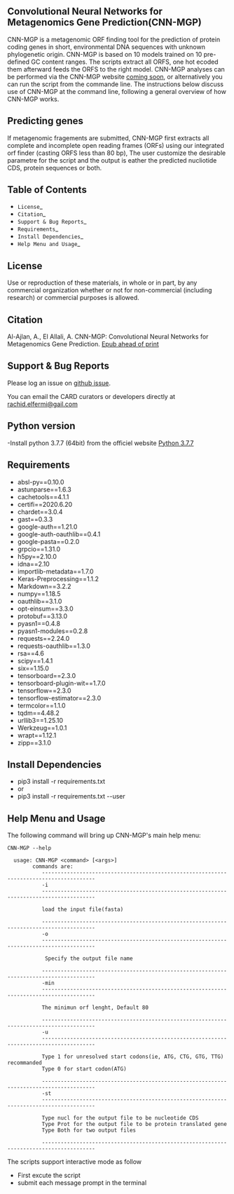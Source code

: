 

Convolutional Neural Networks for Metagenomics Gene Prediction(CNN-MGP)
--------------------------------------------

CNN-MGP is a metagenomic ORF finding tool for the prediction of protein coding genes in short, environmental DNA sequences with unknown phylogenetic origin. CNN-MGP is based on 10  models trained on 10 pre-defined GC content ranges. The scripts extract all ORFS, one hot ecoded them afterward feeds the ORFS to the right model. 
CNN-MGP analyses can be performed via the CNN-MGP website [coming soon](), or alternatively you can run the script from the commande line. The instructions below discuss use of CNN-MGP at the command line, following a general overview of how CNN-MGP works.


Predicting genes
-----------------------------------------------------------------------

If metagenomic fragements are submitted, CNN-MGP first extracts all complete and incomplete open reading frames (ORFs) using our integrated orf finder (casting ORFS less than 80 bp), The user customize the desirable parametre for the script and the output is eather the predicted nucliotide CDS, protein sequences or both.


Table of Contents
-------------------------------------

- `License`_
- `Citation`_
- `Support & Bug Reports`_
- `Requirements`_
- `Install Dependencies`_
- `Help Menu and Usage`_

License
--------

Use or reproduction of these materials, in whole or in part, by any commercial organization whether or not for non-commercial (including research) or commercial purposes is allowed.

Citation
--------

Al-Ajlan, A., El Allali, A. CNN-MGP: Convolutional Neural Networks for Metagenomics Gene Prediction. [Epub ahead of print](https://doi.org/10.1007/s12539-018-0313-4)

Support & Bug Reports
----------------------

Please log an issue on [github issue]().

You can email the CARD curators or developers directly at [rachid.elfermi@gail.com](rachid.elfermi@gail.com)

Python version
--------------------

-Install python 3.7.7 (64bit) from the officiel website [Python 3.7.7](https://www.python.org/downloads/release/python-377/) 

Requirements
--------------------

- absl-py==0.10.0
- astunparse==1.6.3
- cachetools==4.1.1
- certifi==2020.6.20
- chardet==3.0.4
- gast==0.3.3
- google-auth==1.21.0
- google-auth-oauthlib==0.4.1
- google-pasta==0.2.0
- grpcio==1.31.0
- h5py==2.10.0
- idna==2.10
- importlib-metadata==1.7.0
- Keras-Preprocessing==1.1.2
- Markdown==3.2.2
- numpy==1.18.5
- oauthlib==3.1.0
- opt-einsum==3.3.0
- protobuf==3.13.0
- pyasn1==0.4.8
- pyasn1-modules==0.2.8
- requests==2.24.0
- requests-oauthlib==1.3.0
- rsa==4.6
- scipy==1.4.1
- six==1.15.0
- tensorboard==2.3.0
- tensorboard-plugin-wit==1.7.0
- tensorflow==2.3.0
- tensorflow-estimator==2.3.0
- termcolor==1.1.0
- tqdm==4.48.2
- urllib3==1.25.10
- Werkzeug==1.0.1
- wrapt==1.12.1
- zipp==3.1.0

Install Dependencies
--------------------

- pip3 install -r requirements.txt
- or
- pip3 install -r requirements.txt --user

Help Menu and Usage
----------------------

The following command will bring up CNN-MGP's main help menu:


   `CNN-MGP --help`


      usage: CNN-MGP <command> [<args>]
            commands are:
               ---------------------------------------------------------------------------------------
               -i 
               ---------------------------------------------------------------------------------------
               
               load the input file(fasta)
               
               ---------------------------------------------------------------------------------------
               -o
               ---------------------------------------------------------------------------------------
  
                Specify the output file name  
                
               ---------------------------------------------------------------------------------------
               -min 
               ---------------------------------------------------------------------------------------
               
               The minimun orf lenght, Default 80
               
               ---------------------------------------------------------------------------------------
               -u 
               ---------------------------------------------------------------------------------------
               
               Type 1 for unresolved start codons(ie, ATG, CTG, GTG, TTG) recommanded 
               Type 0 for start codon(ATG)

               ---------------------------------------------------------------------------------------
               -st
               ---------------------------------------------------------------------------------------
               
               Type nucl for the output file to be nucleotide CDS
               Type Prot for the output file to be protein translated gene
               Type Both for two output files 

               ---------------------------------------------------------------------------------------

The scripts  support interactive mode as follow 
* First excute the script 
* submit each message prompt in the terminal

             
             
             
            
